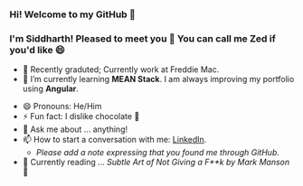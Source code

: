 ### Hi! Welcome to my GitHub 👋
### I'm Siddharth! Pleased to meet you 🤝 You can call me Zed if you'd like 😄

- 👜 Recently graduted; Currently work at Freddie Mac.
- 🌱 I’m currently learning **MEAN Stack**. I am always improving my portfolio using **Angular**.
<!-- - :atom: I'm planning to dedicate my near future to learning. -->
- 😄 Pronouns: He/Him
- ⚡ Fun fact: I dislike chocolate 🍫
- 💬 Ask me about ... anything!
- 📫 How to start a conversation with me: [LinkedIn](https://www.linkedin.com/in/sidharthpatel01/).
  - _Please add a note expressing that you found me through GitHub._
- 📙 Currently reading ... _Subtle Art of Not Giving a F**k by Mark Manson_ 🦊


<!-- - 🔭 I’m currently working on Angular -->
<!-- - 👯 I’m looking to collaborate on ... -->
<!-- - 🤔 I’m looking for help with ... -->

